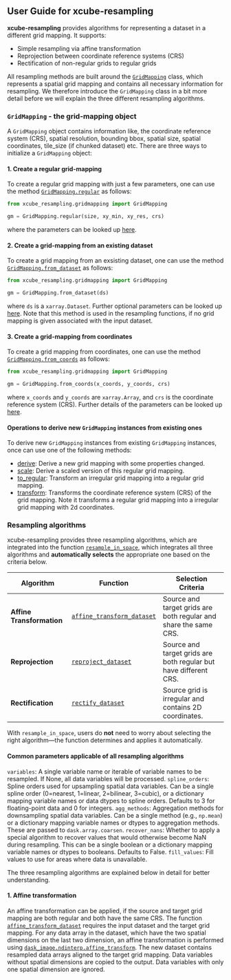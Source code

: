 ## User Guide for xcube-resampling

**xcube-resampling** provides algorithms for representing a dataset in a different
grid mapping. It supports:

- Simple resampling via affine transformation  
- Reprojection between coordinate reference systems (CRS)  
- Rectification of non-regular grids to regular grids

All resampling methods are built around the
[`GridMapping`](https://xcube-dev.github.io/xcube-resampling/api/#xcube_resampling.gridmapping.GridMapping)
class, which represents a spatial grid mapping and contains all necessary information
for resampling. We therefore introduce the `GridMapping` class in a bit more detail 
before we will explain the three different resampling algorithms. 

### `GridMapping` - the grid-mapping object

A `GridMapping` object contains information like, the coordinate reference system (CRS),
spatial resolution, bounding bbox, spatial size, spatial coordinates, tile_size 
(if chunked dataset) etc. There are three ways to initialize a `GridMapping` object:

#### 1. Create a regular grid-mapping

To create a regular grid mapping with just a few parameters, one can use the method 
[`GridMapping.regular`](https://xcube-dev.github.io/xcube-resampling/#xcube_resampling.gridmapping.GridMapping.regular)
as follows:

```python
from xcube_resampling.gridmapping import GridMapping

gm = GridMapping.regular(size, xy_min, xy_res, crs)
```
where the parameters can be looked up [here](https://xcube-dev.github.io/xcube-resampling/#xcube_resampling.gridmapping.GridMapping.regular).



#### 2. Create a grid-mapping from an existing dataset

To create a grid mapping from an exsisting dataset, one can use the method 
[`GridMapping.from_dataset`](https://xcube-dev.github.io/xcube-resampling/#xcube_resampling.gridmapping.GridMapping.from_dataset)
as follows:

```python
from xcube_resampling.gridmapping import GridMapping

gm = GridMapping.from_dataset(ds)
```
where `ds` is a `xarray.Dataset`. Further optional parameters can be looked up [here](https://xcube-dev.github.io/xcube-resampling/#xcube_resampling.gridmapping.GridMapping.from_dataset).
Note that this method is used in the resampling functions, if no grid mapping is given
associated with the input dataset. 

#### 3. Create a grid-mapping from coordinates 
To create a grid mapping from coordinates, one can use the method 
[`GridMapping.from_coords`](https://xcube-dev.github.io/xcube-resampling/#xcube_resampling.gridmapping.GridMapping.from_coords)
as follows:

```python
from xcube_resampling.gridmapping import GridMapping

gm = GridMapping.from_coords(x_coords, y_coords, crs)
```
where `x_coords` and `y_coords` are `xarray.Array`, and `crs` is the coordinate 
reference system (CRS). Further details of the parameters can be looked up [here](https://xcube-dev.github.io/xcube-resampling/#xcube_resampling.gridmapping.GridMapping.from_dataset).

#### Operations to derive new `GridMapping` instances from existing ones

To derive new `GridMapping` instances from existing `GridMapping` instances, once 
can use one of the following methods: 

- [derive](https://xcube-dev.github.io/xcube-resampling/api/#xcube_resampling.gridmapping.GridMapping.derive): 
  Derive a new grid mapping with some properties changed.
- [scale](https://xcube-dev.github.io/xcube-resampling/api/#xcube_resampling.gridmapping.GridMapping.scale): 
  Derive a scaled version of this regular grid mapping.
- [to_regular](https://xcube-dev.github.io/xcube-resampling/api/#xcube_resampling.gridmapping.GridMapping.derive):
  Transform an irregular grid mapping into a regular grid mapping.
- [transform](https://xcube-dev.github.io/xcube-resampling/api/#xcube_resampling.gridmapping.GridMapping.transform):
  Transforms the coordinate reference system (CRS) of the grid mapping. Note it
  transforms a regular grid mapping into a irregular grid mapping with 2d coordinates. 

### Resampling algorithms

xcube-resampling provides three resampling algorithms, which are integrated into the function
[`resample_in_space`](https://xcube-dev.github.io/xcube-resampling/api/#xcube_resampling.spatial.resample_in_space),
which integrates all three algorithms and **automatically selects** the appropriate one
based on the criteria below.

| Algorithm             | Function                                                                                                                      | Selection Criteria                                                                                   |
|-----------------------|-------------------------------------------------------------------------------------------------------------------------------|------------------------------------------------------------------------------------------------------|
| **Affine Transformation** | [`affine_transform_dataset`](https://xcube-dev.github.io/xcube-resampling/api/#xcube_resampling.affine.affine_transform_dataset) | Source and target grids are both regular and share the same CRS.                                    |
| **Reprojection**      | [`reproject_dataset`](https://xcube-dev.github.io/xcube-resampling/api/#xcube_resampling.reproject.reproject_dataset)         | Source and target grids are both regular but have different CRS.                                    |
| **Rectification**     | [`rectify_dataset`](https://xcube-dev.github.io/xcube-resampling/api/#xcube_resampling.rectify.rectify_dataset)               | Source grid is irregular and contains 2D coordinates.                                               |

With `resample_in_space`, users do **not** need to worry about selecting the right
algorithm—the function determines and applies it automatically.

#### Common parameters applicable of all resampling algorithms

`variables`: A single variable name or iterable of variable names to be
    resampled. If None, all data variables will be processed.
`spline_orders`: Spline orders used for upsampling spatial data variables.
    Can be a single spline order (0=nearest, 1=linear, 2=bilinear, 3=cubic),
    or a dictionary mapping variable names or data dtypes to spline orders.
    Defaults to 3 for floating-point data and 0 for integers.
`agg_methods`: Aggregation methods for downsampling spatial data variables.
    Can be a single method (e.g., `np.mean`) or a dictionary mapping variable
    names or dtypes to aggregation methods. These are passed to
    `dask.array.coarsen`.
`recover_nans`: Whether to apply a special algorithm to recover values that
    would otherwise become NaN during resampling. This can be a single boolean
    or a dictionary mapping variable names or dtypes to booleans. Defaults to
    False.
`fill_values`: Fill values to use for areas where data is unavailable.

The three resampling algorithms are explained below in detail for better understanding. 

#### 1. Affine transformation

An affine transformation can be applied, if the source and target grid mapping are both
regular and both have the same CRS. The function [`affine_transform_dataset`](https://xcube-dev.github.io/xcube-resampling/api/#xcube_resampling.affine.affine_transform_dataset)
requires the input dataset and the target grid mapping. For any data array in the 
dataset, which have the two spatial dimensions on the last two dimension, an affine
transformation is performed using [`dask_image.ndinterp.affine_transform`](https://image.dask.org/en/latest/dask_image.ndinterp.html).
The new dataset contains resampled data arrays aligned to the target grid mapping. Data 
variables without spatial dimensions are copied to the output. Data variables with 
only one spatial dimension are ignored.
